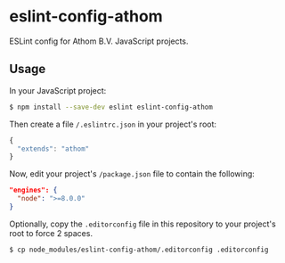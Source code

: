 # eslint-config-athom
ESLint config for Athom B.V. JavaScript projects.

## Usage

In your JavaScript project:

```bash
$ npm install --save-dev eslint eslint-config-athom
```

Then create a file `/.eslintrc.json` in your project's root:

```javascript
{
  "extends": "athom"
}
```

Now, edit your project's `/package.json` file to contain the following:

```json
"engines": {
  "node": ">=8.0.0"
}
```

Optionally, copy the `.editorconfig` file in this repository to your project's root to force 2 spaces.
```bash
$ cp node_modules/eslint-config-athom/.editorconfig .editorconfig
```
